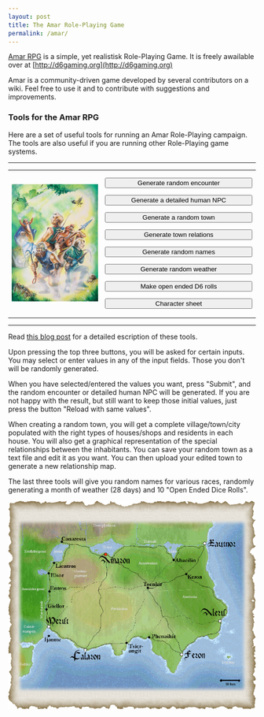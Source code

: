 ```yaml
---
layout: post
title: The Amar Role-Playing Game
permalink: /amar/
---
```

[Amar RPG](http://d6gaming.org/) is a simple, yet realistisk Role-Playing Game. It is freely awailable over at [http://d6gaming.org](http://d6gaming.org)

Amar is a community-driven game developed by several contributors on a wiki.
Feel free to use it and to contribute with suggestions and improvements.

### Tools for the Amar RPG 

Here are a set of useful tools for running an Amar Role-Playing campaign. The tools are also useful if you are running other Role-Playing game systems.

<hr>
<table><tr>
<td><p style="text-align:center"><img src="/assets/img/amarcover.jpg" alt="Amar RPG cover" /></p></td>
<td>
<p><form name="new" method="post" action="http://amar-enc.isene.org">
<input type="submit" style="width:300px" name="new" value=" Generate random encounter "></form></p>
<p><form name="new" method="post" action="http://amar-npcg.isene.org">
<input type="submit" style="width:300px" name="new" value=" Generate a detailed human NPC "></form></p>
<p><form name="new" method="post" action="http://amar-town.isene.org">
<input type="submit" style="width:300px" name="new" value=" Generate a random town "></form></p>
<p><form name="new" method="post" action="http://amar-town-rel.isene.org">
<input type="submit" style="width:300px" name="new" value=" Generate town relations "></form></p>
<p><form name="new" method="post" action="http://amar-names.isene.org">
<input type="submit" style="width:300px" name="new" value=" Generate random names "></form></p>
<p><form name="new" method="post" action="http://amar-weather.isene.org">
<input type="submit" style="width:300px" name="new" value=" Generate random weather "></form></p>
<p><form name="new" method="post" action="http://amar-dice.isene.org">
<input type="submit" style="width:300px" name="new" value=" Make open ended D6 rolls "></form></p>
<p><form name="new" method="post" action="http://amar-cs.isene.org">
<input type="submit" style="width:300px" name="new" value=" Character sheet "></form></p>
</td>
</tr></table>
<hr>

Read [this blog post](/2018/08/Amar-Tools.html) for a detailed escription of these tools.

Upon pressing the top three buttons, you will be asked for certain inputs. You may select or enter values in any of the input fields. Those you don't will be randomly generated. 

When you have selected/entered the values you want, press "Submit", and the random encounter or detailed human NPC will be generated. If you are not happy with the result, but still want to keep those initial values, just press the button "Reload with same values". 

When creating a random town, you will get a complete village/town/city populated with the right types of houses/shops and residents in each house. You will also get a graphical representation of the special relationships between the inhabitants. You can save your random town as a text file and edit it as you want. You can then upload your edited town to generate a new relationship map. 

The last three tools will give you random names for various races, randomly generating a month of weather (28 days) and 10 "Open Ended Dice Rolls".

<p style="text-align:center"><img src="/assets/img/amar.png" alt="The Kingdom of Amar" /></p>
